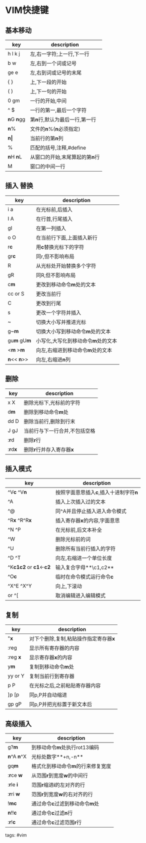 # VIM快捷键
## 基本移动

| key            | description                      |
| ---            | ---                              |
| h l k j        | 左,右一字符;上一行,下一行        |
| b w            | 左,右到一个词或记号              |
| ge e           | 左,右到词或记号的末尾            |
| { }            | 上,下一段的开始                  |
| ( )            | 上,下一句的开始                  |
| 0 gm           | 一行的开始,中间                  |
| ^ $            | 一行的第一,最后一个字符          |
| **n**G **n**gg | 第**n**行,默认为最后一行,第一行  |
| **n**%         | 文件的**n**%(**n**必须指定)      |
| **n&#124;**    | 当前行的第**n**列                |
| %              | 匹配的括号,注释,#define          |
| **n**H **n**L  | 从窗口的开始,末尾算起的第**n**行 |
| M              | 窗口的中间一行                   |

## 插入 替换

| key             | description                          |
| ---             | ---                                  |
| i a             | 在光标前,后插入                      |
| I A             | 在行首,行尾插入                      |
| gI              | 在第一列插入                         |
| o O             | 在当前行下面,上面插入新行            |
| r**c**          | 用**c**替换光标下的字符              |
| gr**c**         | 同r,但不影响布局                     |
| R               | 从光标处开始替换多个字符             |
| gR              | 同R,但不影响布局                     |
| c**m**          | 更改到移动命令**m**处的文本          |
| cc or S         | 更改当前行                           |
| C               | 更改到行尾                           |
| s               | 更改一个字符并插入                   |
| ~               | 切换大小写并推进光标                 |
| g~**m**         | 切换大小写到移动命令**m**处的文本    |
| gu**m** gU**m** | 小写化,大写化到移动命令**m**处的文本 |
| <**m** >**m**   | 向左,右缩进到移动命令**m**处的文本   |
| **n**<< **n**>> | 向左,右缩进**n**列                   |

## 删除

| key          | description                   |
| ---          | ---                           |
| x X          | 删除光标下,光标前的字符       |
| d**m**       | 删除到移动命令**m**处         |
| dd D         | 删除当前行,删除到行末         |
| J gJ         | 当前行与下一行合并,不包括空格 |
| :**r**d      | 删除**r**行                   |
| :**r**d**x** | 删除**r**行并存入寄存器**x**  |

## 插入模式

| key                         | description                               |
| ---                         | ---                                       |
| ^V**c** ^V**n**             | 按照字面意思插入**c**,插入十进制字符**n** |
| ^A                          | 插入上次插入过的文本                      |
| ^@                          | 同^A并且停止插入进入命令模式              |
| ^R**x** ^R^R**x**           | 插入寄存器**x**的内容,字面意思            |
| ^N ^P                       | 在光标前,后文本补全                       |
| ^W                          | 删除光标前的词                            |
| ^U                          | 删除所有当前行插入的字符                  |
| ^D ^T                       | 向左,右缩进一个单位长度                   |
| ^K**c1c2** or **c1**←**c2** | 输入复合字母**\c1,c2\**                   |
| ^O**c**                     | 临时在命令模式运行命令**c**               |
| ^X^E ^X^Y                   | 向上,下滚动                               |
| <esc> or ^[                 | 取消编辑进入编辑模式                      |

## 复制

| key        | description                             |
| ---        | ---                                     |
| "**x**     | 对下个删除,复制,粘贴操作指定寄存器**x** |
| :reg       | 显示所有寄存器的内容                    |
| :reg **x** | 显示寄存器**x**的内容                   |
| y**m**     | 复制到移动命令**m**处                   |
| yy or Y    | 复制当前行到寄存器                      |
| p P        | 在光标之后,之前粘贴寄存器内容           |
| ]p [p      | 同p,P并自动缩进                         |
| gp gP      | 同p,P并把光标置于新文本后               |

## 高级插入

| key             | description                         |
| ---             | ---                                 |
| g?**m**         | 到移动命令**m**处执行rot13编码      |
| **n**^A **n**^X | 光标处数字**+n,-n**                 |
| gq**m**         | 格式化到移动命令**m**的行来修复宽度 |
| :**r**ce **w**  | 从范围**r**到宽度**w**的中间行      |
| :**r**le **i**  | 范围**r**缩进**i**的左对齐的行      |
| :**r**ri **w**  | 范围**r**到宽度**w**的右对齐的行    |
| !**mc**         | 通过命令**c**过滤到移动命令**m**处  |
| **n**!!**c**    | 通过命令**c**过滤**n**行            |
| :**r**!**c**    | 通过命令**c**过滤范围**r**行        |


tags: #vim
